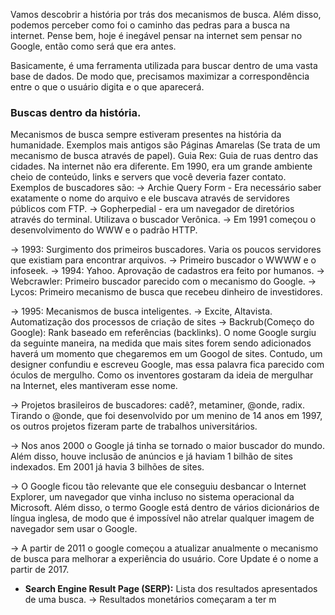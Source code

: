 Vamos descobrir a história por trás dos mecanismos de busca. Além disso, podemos perceber como foi o caminho das pedras para a busca na internet. Pense bem, hoje é inegável pensar na internet sem pensar no Google, então como será que era antes.

Basicamente, é uma ferramenta utilizada para buscar dentro de uma vasta base de dados. De modo que, precisamos maximizar a correspondência entre o que o usuário digita e o que aparecerá.

### Buscas dentro da história.
Mecanismos de busca sempre estiveram presentes na história da humanidade. Exemplos mais antigos são Páginas Amarelas (Se trata de um mecanismo de busca através de papel).
Guia Rex: Guia de ruas dentro das cidades.
Na internet não era diferente. Em 1990, era um grande ambiente cheio de conteúdo, links e servers que você deveria fazer contato.
Exemplos de buscadores são:
-> Archie Query Form - Era necessário saber exatamente o nome do arquivo e ele buscava através de servidores públicos com FTP.
-> Gopherpedial - era um navegador de diretórios através do terminal. Utilizava o buscador Verônica.
-> Em 1991 começou o desenvolvimento do WWW e o padrão HTTP.

-> 1993: Surgimento dos primeiros buscadores. Varia os poucos servidores que existiam para encontrar arquivos. 
-> Primeiro buscador o WWWW e o infoseek.
-> 1994: Yahoo. Aprovação de cadastros era feito por humanos.
-> Webcrawler: Primeiro buscador parecido com o mecanismo do Google.
-> Lycos: Primeiro mecanismo de busca que recebeu dinheiro de investidores.

-> 1995: Mecanismos de busca inteligentes.
-> Excite, Altavista. Automatização dos processos de criação de sites
-> Backrub(Começo do Google): Rank baseado em referências (backlinks).
	O nome Google surgiu da seguinte maneira, na medida que mais sites forem sendo adicionados haverá um momento que chegaremos em um Googol de sites. Contudo, um designer confundiu e escreveu Google, mas essa palavra fica parecido com óculos de mergulho. Como os inventores gostaram da ideia de mergulhar na Internet, eles mantiveram esse nome.

-> Projetos brasileiros de buscadores: cadê?, metaminer, @onde, radix. Tirando o @onde, que foi desenvolvido por um menino de 14 anos em 1997, os outros projetos fizeram parte de trabalhos universitários.

-> Nos anos 2000 o Google já tinha se tornado o maior buscador do mundo. Além disso, houve inclusão de anúncios e já haviam 1 bilhão de sites indexados. Em 2001 já havia 3 bilhões de sites. 

-> O Google ficou tão relevante que ele conseguiu desbancar o Internet Explorer, um navegador que vinha incluso no sistema operacional da Microsoft. Além disso, o termo Google está dentro de vários dicionários de língua inglesa, de modo que é impossível não atrelar qualquer imagem de navegador sem usar o Google.

-> A partir de 2011 o google começou a atualizar anualmente o mecanismo de busca para melhorar a experiência do usuário. Core Update é o nome a partir de 2017.

- **Search Engine Result Page (SERP):** Lista dos resultados apresentados de uma busca. -> Resultados monetários começaram a ter m


